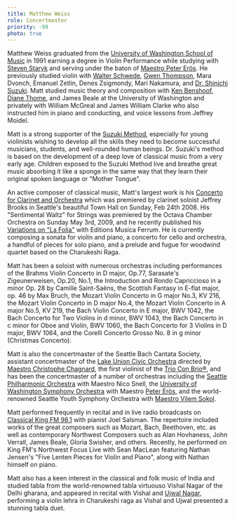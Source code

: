 ```yaml
---
title: Matthew Weiss
role: Concertmaster
priority: -99
photo: true
---
```


Matthew Weiss graduated from the [University of Washington School of Music](http://www.music.washington.edu/home/) in 1991 earning a degree in Violin Performance while studying with [Steven Staryk](http://en.wikipedia.org/wiki/Steven_Staryk) and serving under the baton of [Maestro Peter Erös](http://www.music.washington.edu/faculty/faculty_bio.php?ID=9). He previously studied violin with [Walter Schwede](http://www.meadowmount.com/faculty/schwede.shtml), [Gwen Thompson](http://www.domaineforget.com/en/academie/bios/thompson_gwen.shtml), Mara Dvonch, Emanuel Zetlin, Denes Zsigmondy, Mari Nakamura, and [Dr. Shinichi Suzuki](http://en.wikipedia.org/wiki/Shinichi_Suzuki_(violinist)). Matt studied music theory and composition with [Ken Benshoof](http://www.kenbenshoof.com/), [Diane Thome](/musicians/), and James Beale at the University of Washington and privately with William McGreal and James William Clarke who also instructed him in piano and conducting, and voice lessons from Jeffrey Moidel.

Matt is a strong supporter of the [Suzuki Method](http://en.wikipedia.org/wiki/Suzuki_method), especially for young violinists wishing to develop all the skills they need to become successful musicians, students, and well-rounded human beings. Dr. Suzuki's method is based on the development of a deep love of classical music from a very early age. Children exposed to the Suzuki Method live and breathe great music absorbing it like a sponge in the same way that they learn their original spoken language or "Mother Tongue".

An active composer of classical music, Matt's largest work is his [Concerto for Clarinet and Orchestra](http://www.weissconcerto.com/clarinet_concerto.shtml) which was premiered by clarinet soloist Jeffrey Brooks in Seattle's beautiful Town Hall on Sunday, Feb 24th 2008. His "Sentimental Waltz" for Strings was premiered by the Octava Chamber Orchestra on Sunday May 3rd, 2009, and he recently published his [Variations on "La Folia"](http://www.weissconcerto.com/la_folia.shtml) with Editions Musica Ferrum. He is currently composing a sonata for violin and piano, a concerto for cello and orchestra, a handful of pieces for solo piano, and a prelude and fugue for woodwind quartet based on the Charukeshi Raga.

Matt has been a soloist with numerous orchestras including performances of the Brahms Violin Concerto in D major, Op.77, Sarasate's Zigeunerweisen, Op.20, No.1, the Introduction and Rondo Capriccioso in a minor Op. 28 by Camille Saint-Saëns, the Scottish Fantasy in E-flat major, op. 46 by Max Bruch, the Mozart Violin Concerto in G major No.3, KV 216, the Mozart Violin Concerto in D major No.4, the Mozart Violin Concerto in A major No.5, KV 219, the Bach Violin Concerto in E major, BWV 1042, the Bach Concerto for Two Violins in d minor, BWV 1043, the Bach Concerto in c minor for Oboe and Violin, BWV 1060, the Bach Concerto for 3 Violins in D major, BWV 1064, and the Corelli Concerto Grosso No. 8 in g minor (Christmas Concerto).

Matt is also the concertmaster of the Seattle Bach Cantata Society, assistant concertmaster of the [Lake Union Civic Orchestra](http://www.luco.org/) directed by [Maestro Christophe Chagnard](http://luco.org/index_files/LUCOmusicdirector.htm), the first violinist of the [Trio Con Brio®](http://www.trioconbrio.com/), and has been the concertmaster of a number of orchestras including the [Seattle Philharmonic Orchestra](http://www.seattlephil.com/) with Maestro Nico Snell, the [University of Washington Symphony Orchestra](http://www.music.washington.edu/ensembles/?ID=1) with Maestro [Peter Erös](http://www.music.washington.edu/faculty/faculty_bio.php?ID=9), and the world-renowned Seattle Youth Symphony Orchestra with [Maestro Vilem Sokol](http://en.wikipedia.org/wiki/Vilem_Sokol).

Matt performed frequently in recital and in live radio broadcasts on [Classical King FM 98.1](http://www.king.org/) with pianist Joel Salsman. The repertoire included works of the great composers such as Mozart, Bach, Beethoven, etc. as well as contemporary Northwest Composers such as Alan Hovhaness, John Verrall, James Beale, Gloria Swisher, and others. Recently, he performed on King FM's Northwest Focus Live with Sean MacLean featuring Nathan Jensen's "Five Lenten Pieces for Violin and Piano", along with Nathan himself on piano.

Matt also has a keen interest in the classical and folk music of India and studied tabla from the world-renowned tabla virtuouso Vishal Nagar of the Delhi gharana, and appeared in recital with Vishal and [Ujwal Nagar](/musicians/ujwal_nagar/bio/), performing a violin lehra in Charukeshi raga as Vishal and Ujwal presented a stunning tabla duet.